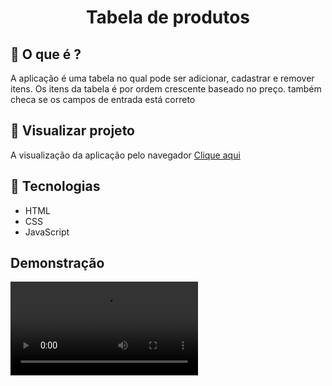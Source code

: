 <h1 align = "center">
  Tabela de produtos
</h1>

## :page_facing_up: O que é ?
 A aplicação é uma tabela no qual pode ser adicionar, cadastrar e remover itens. Os itens da tabela é por ordem crescente baseado no preço.
 também checa se os campos de entrada está correto

## :link: Visualizar projeto
A visualização da aplicação pelo navegador <a href="https://leandroncosta.github.io/product-table/" target="_blank">Clique aqui</a> 

## :rocket: Tecnologias
- HTML
- CSS
- JavaScript

## Demonstração

<video controls>
  <source src="src/demonstracao.mp4" type="video/mp4">
  <source src="movie.ogg" type="video/ogg">
</video>

